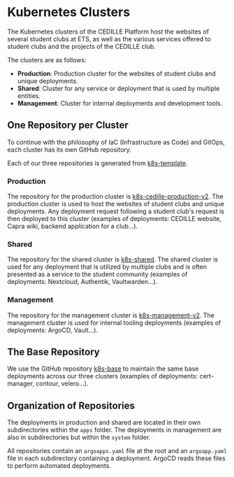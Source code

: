 # Kubernetes Clusters

The Kubernetes clusters of the CEDILLE Platform host the websites of several
student clubs at ETS, as well as the various services offered to student clubs
and the projects of the CEDILLE club.

The clusters are as follows:

- **Production**: Production cluster for the websites of student clubs and
  unique deployments.
- **Shared**: Cluster for any service or deployment that is used by multiple
  entities.
- **Management**: Cluster for internal deployments and development tools.

## One Repository per Cluster

To continue with the philosophy of IaC (Infrastructure as Code) and GitOps, each
cluster has its own GitHub repository.

Each of our three repositories is generated from
[k8s-template](https://github.com/ClubCedille/k8s-template).

### Production

The repository for the production cluster is
[k8s-cedille-production-v2](https://github.com/ClubCedille/k8s-cedille-production-v2). The
production cluster is used to host the websites of student clubs and unique
deployments. Any deployment request following a student club's request is then
deployed to this cluster (examples of deployments: CEDILLE website, Capra wiki,
backend application for a club...).

### Shared

The repository for the shared cluster is
[k8s-shared](https://github.com/ClubCedille/k8s-shared). The shared cluster is
used for any deployment that is utilized by multiple clubs and is often
presented as a service to the student community (examples of deployments:
Nextcloud, Authentik, Vaultwarden...).

### Management

The repository for the management cluster is
[k8s-management-v2](https://github.com/ClubCedille/k8s-management-v2). The
management cluster is used for internal tooling deployments (examples of
deployments: ArgoCD, Vault...).

## The Base Repository

We use the GitHub repository [k8s-base](https://github.com/ClubCedille/k8s-base)
to maintain the same base deployments across our three clusters (examples of
deployments: cert-manager, contour, velero...).

## Organization of Repositories

The deployments in production and shared are located in their own subdirectories
within the `apps` folder.  The deployments in management are also in
subdirectories but within the `system` folder.

All repositories contain an `argoapps.yaml` file at the root and an
`argoapp.yaml` file in each subdirectory containing a deployment. ArgoCD reads
these files to perform automated deployments.
